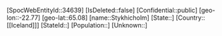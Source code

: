 ﻿---
location: [65.08,-22.77]
type: City
tags:
- geo/City
---

[SpocWebEntityId::34639]
[IsDeleted::false]
[Confidential::public]
[geo-lon::-22.77]
[geo-lat::65.08]
[name::Stykhicholm]
[State::]
[Country::[[Iceland]]]
[StateId::]
[Population::]
[Unknown::]

